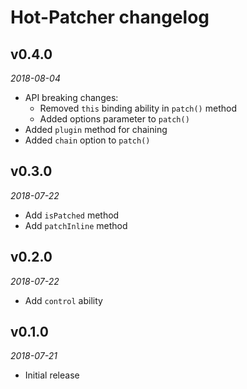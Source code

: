 # Hot-Patcher changelog

## v0.4.0
_2018-08-04_

 * API breaking changes:
   * Removed `this` binding ability in `patch()` method
   * Added options parameter to `patch()`
 * Added `plugin` method for chaining
 * Added `chain` option to `patch()`

## v0.3.0
_2018-07-22_

 * Add `isPatched` method
 * Add `patchInline` method

## v0.2.0
_2018-07-22_

 * Add `control` ability

## v0.1.0
_2018-07-21_

 * Initial release
